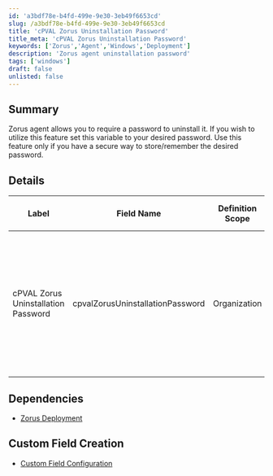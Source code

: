 ```yaml
---
id: 'a3bdf78e-b4fd-499e-9e30-3eb49f6653cd'
slug: /a3bdf78e-b4fd-499e-9e30-3eb49f6653cd
title: 'cPVAL Zorus Uninstallation Password'
title_meta: 'cPVAL Zorus Uninstallation Password'
keywords: ['Zorus','Agent','Windows','Deployment']
description: 'Zorus agent uninstallation password'
tags: ['windows']
draft: false
unlisted: false
---
```


## Summary
 Zorus agent allows you to require a password to uninstall it. If you wish to utilize this feature set this variable to your desired password. Use this feature only if you have a secure way to store/remember the desired password.


## Details

| Label                               | Field Name                       | Definition Scope | Type | Required | Default Value | Technician Permission | Automation Permission | API Permission | Description                                                                                                                                                                                     | Tool Tip | Footer Text | Custom Field Tab Name |
| ----------------------------------- | -------------------------------- | ---------------- | ---- | -------- | ------------- | --------------------- | --------------------- | -------------- | ----------------------------------------------------------------------------------------------------------------------------------------------------------------------------------------------- | -------- | ----------- | --------------------- |
| cPVAL Zorus Uninstallation Password | cpvalZorusUninstallationPassword | Organization     | Text | Yes      | -             | Editable              | Read/Write            | Read/Write     | Zorus agent uninstallation password. To utilize this feature set this variable to your desired password. Only use this feature if you have a secure way to store/remember the desired password. | -        | -           | Zorus Deployment      |

## Dependencies
- [Zorus Deployment](/docs/da444ba9-ae51-48f8-8913-35f206579b04)

## Custom Field Creation

- [Custom Field Configuration](https://github.com/ProVal-Tech/ninjarmm/blob/main/custom-fields/cpval-zorus-uninstallation-password.toml)
